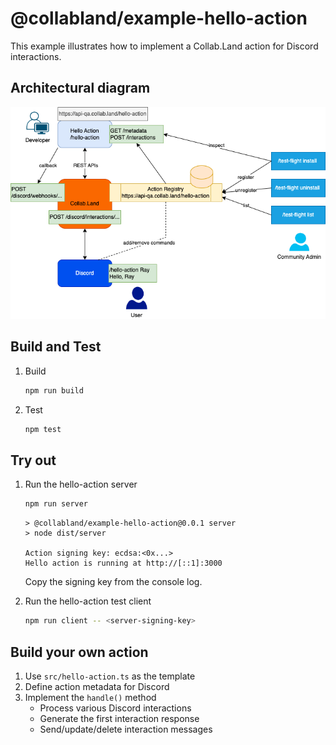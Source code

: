 # @collabland/example-hello-action

This example illustrates how to implement a Collab.Land action for Discord
interactions.

## Architectural diagram

![collabland-hello-action](./docs/collabland-hello-action.png)

## Build and Test

1. Build

   ```sh
   npm run build
   ```

2. Test

   ```sh
   npm test
   ```

## Try out

1. Run the hello-action server

   ```sh
   npm run server
   ```

   ```
   > @collabland/example-hello-action@0.0.1 server
   > node dist/server

   Action signing key: ecdsa:<0x...>
   Hello action is running at http://[::1]:3000
   ```

   Copy the signing key from the console log.

2. Run the hello-action test client

   ```sh
   npm run client -- <server-signing-key>
   ```

## Build your own action

1. Use `src/hello-action.ts` as the template
2. Define action metadata for Discord
3. Implement the `handle()` method
   - Process various Discord interactions
   - Generate the first interaction response
   - Send/update/delete interaction messages
